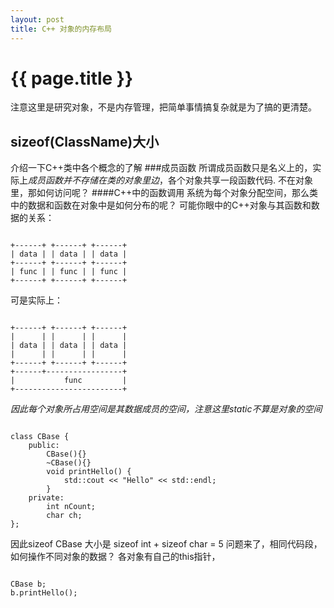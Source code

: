 ```yaml
---
layout: post
title: C++ 对象的内存布局
---
```


{{ page.title }}
================

注意这里是研究对象，不是内存管理，把简单事情搞复杂就是为了搞的更清楚。
## sizeof(ClassName)大小
介绍一下C++类中各个概念的了解
###成员函数
所谓成员函数只是名义上的，实际上*成员函数并不存储在类的对象里边*，各个对象共享一段函数代码.
不在对象里，那如何访问呢？
####C++中的函数调用
系统为每个对象分配空间，那么类中的数据和函数在对象中是如何分布的呢？
可能你眼中的C++对象与其函数和数据的关系：
<pre><code>
+------+ +------+ +------+ 
| data | | data | | data |
+------+ +------+ +------+
| func | | func | | func |
+------+ +------+ +------+
</pre></code>
可是实际上：
<pre><code>
+------+ +------+ +------+
|      | |      | |      |
| data | | data | | data |
|      | |      | |      |
+------+ +------+ +------+
+------+-----------------+
|           func         |
+------------------------+
</pre></code>
*因此每个对象所占用空间是其数据成员的空间，注意这里static不算是对象的空间*
<pre><code>
class CBase {
    public:
        CBase(){}
        ~CBase(){}
        void printHello() {
            std::cout << "Hello" << std::endl;
        }
    private:
        int nCount;
        char ch;
};
</pre></code>
因此sizeof CBase 大小是 sizeof int + sizeof char = 5
问题来了，相同代码段，如何操作不同对象的数据？
各对象有自己的this指针，
<pre><code>
CBase b;
b.printHello();
</pre></code>
